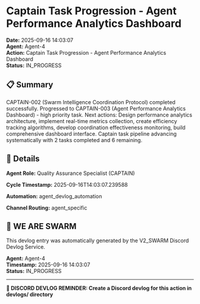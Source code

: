 # Captain Task Progression - Agent Performance Analytics Dashboard

**Date:** 2025-09-16 14:03:07  
**Agent:** Agent-4  
**Action:** Captain Task Progression - Agent Performance Analytics Dashboard  
**Status:** IN_PROGRESS

## 📋 Summary

CAPTAIN-002 (Swarm Intelligence Coordination Protocol) completed successfully. Progressed to CAPTAIN-003 (Agent Performance Analytics Dashboard) - high priority task. Next actions: Design performance analytics architecture, implement real-time metrics collection, create efficiency tracking algorithms, develop coordination effectiveness monitoring, build comprehensive dashboard interface. Captain task pipeline advancing systematically with 2 tasks completed and 6 remaining.

## 🎯 Details

**Agent Role:** Quality Assurance Specialist (CAPTAIN)

**Cycle Timestamp:** 2025-09-16T14:03:07.239588

**Automation:** agent_devlog_automation

**Channel Routing:** agent_specific

## 🐝 WE ARE SWARM

This devlog entry was automatically generated by the V2_SWARM Discord Devlog Service.

**Agent:** Agent-4  
**Timestamp:** 2025-09-16 14:03:07  
**Status:** IN_PROGRESS

---

**📝 DISCORD DEVLOG REMINDER: Create a Discord devlog for this action in devlogs/ directory**
